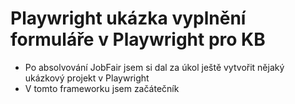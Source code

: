# Playwright ukázka vyplnění formuláře v Playwright pro KB
* Po absolvování JobFair jsem si dal za úkol ještě vytvořit nějaký ukázkový projekt v Playwright <br>
* V tomto frameworku jsem začátečník
